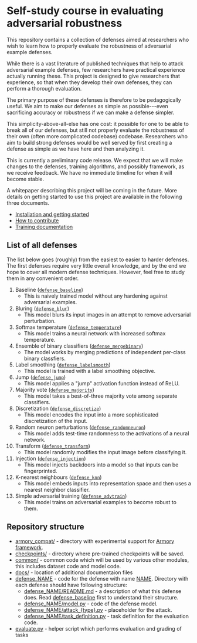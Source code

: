 # Self-study course in evaluating adversarial robustness

This repository contains a collection of defenses aimed at researchers who wish to learn how to properly evaluate the robustness of adversarial example defenses.

While there is a vast literature of published techniques that help to attack adversarial example defenses, few researchers have practical experience actually running these. This project is designed to give researchers that experience, so that when they develop their own defenses, they can perform a thorough evaluation.

The primary purpose of these defenses is therefore to be pedagogically useful. We aim to make our defenses as simple as possible---even sacrificing accuracy or robustness if we can make a defense simpler.

This simplicity-above-all-else has one cost: it possible for one to be able to break all of our defenses, but still not properly evaluate the robustness of their own (often more complicated codebase) codebase. Researchers who aim to build strong defenses would be well served by first creating a defense as simple as we have here and then analyzing it.

This is currently a preliminary code release. We expect that we will make changes to the defenses, training algorithms, and possibly framework, as we receive feedback. We have no immediate timeline for when it will become stable.

A whitepaper describing this project will be coming in the future. More details on getting started to use this project are available in the following three documents.

* [Installation and getting started](docs/getting_started.md)
* [How to contribute](docs/contributing.md)
* [Training documentation](training/README.md)

## List of all defenses

The list below goes (roughly) from the easiest to easier to harder defenses. The first defenses require very little overall knowledge, and by the end we hope to cover all modern defense techniques. However, feel free to study them in any convenient order.

1. Baseline ([`defense_baseline`](defense_baseline/))
   * This is naively trained model without any hardening against adversarial examples.
1. Bluring ([`defense_blur`](defense_blur/))
   * This model blurs its input images in an attempt to remove adversarial perturbation.
1. Softmax temperature ([`defense_temperature`](defense_temperature/))
   * This model trains a neural network with increased softmax temperature.
1. Ensemble of binary classifiers ([`defense_mergebinary`](defense_mergebinary/))
   * The model works by merging predictions of independent per-class binary classfiers.
1. Label smoothing ([`defense_labelsmooth`](defense_labelsmooth/))
   * This model is trained with a label smoothing objective.
1. Jump ([`defense_jump`](defense_jump/))
   * This model applies a "jump" activation function instead of ReLU.
1. Majority vote ([`defense_majority`](defense_majority/))
   * This model takes a best-of-three majority vote among separate classifiers.
1. Discretization ([`defense_discretize`](defense_discretize/))
   * This model encodes the input into a more sophisticated discretization of the input.
1. Random neuron perturbations ([`defense_randomneuron`](defense_randomneuron/))
   * This model adds test-time randomness to the activations of a neural network.
1. Transform ([`defense_transform`](defense_transform/))
   * This model randomly modifies the input image before classifying it.
1. Injection ([`defense_injection`](defense_injection/))
   * This model injects backdoors into a model so that inputs can be fingerprinted.
1. K-nearest neighbours ([`defense_knn`](defense_knn/))
   * This model embeds inputs into representation space and then uses a nearest neighbor classifier.
1. Simple adversarial training ([`defense_advtrain`](defense_advtrain/))
   * This model trains on adversarial examples to become robust to them.

## Repository structure

* [armory_compat/](armory_compat/) - directory with experimental support for [Armory framework](https://github.com/twosixlabs/armory).
* [checkpoints/](checkpoints/) - directory where pre-trained checkpoints will be saved.
* [common/](common/) - common code which will be used by various other modules, this includes dataset code and model code.
* [docs/](docs/) - location of additional documentaion files
* [defense_NAME](defense_NAME) - code for the defense with name [NAME](NAME). Directory with each defense should have following structure:
    * [defense_NAME/README.md](defense_NAME/README.md) - a description of what this defense does. Read [defense_baseline](defense_baseline/README.md) first to understand their structure.
    * [defense_NAME/model.py](defense_NAME/model.py) - code of the defense model.
    * [defense_NAME/attack_{type}.py](defense_NAME/attack_{type}.py) - placeholder for the attack.
    * [defense_NAME/task_definition.py](defense_NAME/task_definition.py) - task definition for the evaluation code.
* [evaluate.py](evaluate.py) - helper script which performs evaluation and grading of tasks
